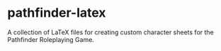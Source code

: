 pathfinder-latex
================

A collection of LaTeX files for creating custom character sheets for the Pathfinder Roleplaying Game.
